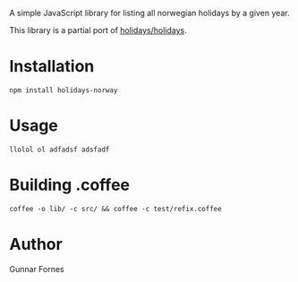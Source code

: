 A simple JavaScript library for listing all norwegian holidays by a given year.  

This library is a partial port of [holidays/holidays](https://github.com/holidays/holidays/blob/master/lib/holidays.rb).

# Installation

`npm install holidays-norway`

# Usage

`llolol ol
adfadsf
adsfadf`

# Building .coffee

`coffee -o lib/ -c src/ && coffee -c test/refix.coffee`

# Author

Gunnar Fornes
